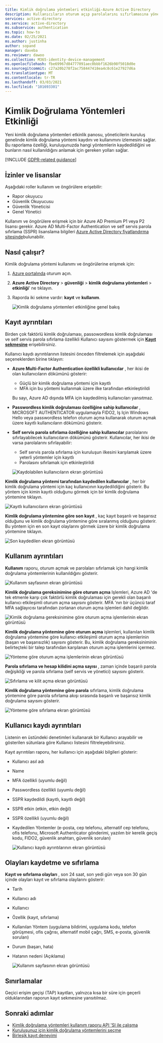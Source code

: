 ```yaml
---
title: Kimlik doğrulama yöntemleri etkinliği-Azure Active Directory
description: Kullanıcıların oturum açıp parolalarını sıfırlamasına yönelik kimlik doğrulama yöntemlerine genel bakış.
services: active-directory
ms.service: active-directory
ms.subservice: authentication
ms.topic: how-to
ms.date: 02/25/2021
ms.author: justinha
author: sopand
manager: daveba
ms.reviewer: dawoo
ms.collection: M365-identity-device-management
ms.openlocfilehash: fbe69967d84777091aec0bbbf1626b98f5018d0e
ms.sourcegitcommit: c27a20b278f2ac758447418ea4c8c61e27927d6a
ms.translationtype: MT
ms.contentlocale: tr-TR
ms.lasthandoff: 03/03/2021
ms.locfileid: "101693301"
---
```

# <a name="authentication-methods-activity"></a>Kimlik Doğrulama Yöntemleri Etkinliği 

Yeni kimlik doğrulama yöntemleri etkinlik panosu, yöneticilerin kuruluş genelinde kimlik doğrulama yöntemi kaydını ve kullanımını izlemesini sağlar. Bu raporlama özelliği, kuruluşunuzda hangi yöntemlerin kaydedildiğini ve bunların nasıl kullanıldığını anlamak için gereken yolları sağlar.

[!INCLUDE [GDPR-related guidance](../../../includes/gdpr-dsr-and-stp-note.md)]

## <a name="permissions-and-licenses"></a>İzinler ve lisanslar

Aşağıdaki roller kullanım ve öngörülere erişebilir:

- Rapor okuyucu
- Güvenlik Okuyucusu
- Güvenlik Yöneticisi
- Genel Yönetici

 Kullanım ve öngörülere erişmek için bir Azure AD Premium P1 veya P2 lisansı gerekir. Azure AD Multi-Factor Authentication ve self servis parola sıfırlama (SSPR) lisanslama bilgileri [Azure Active Directory fiyatlandırma sitesinde](https://azure.microsoft.com/pricing/details/active-directory/)bulunabilir.

## <a name="how-it-works"></a>Nasıl çalışır?

Kimlik doğrulama yöntemi kullanımı ve öngörülerine erişmek için:

1. [Azure portalında](https://portal.azure.com) oturum açın.
1. **Azure Active Directory**  >  **güvenliği**  >  **kimlik doğrulama yöntemleri**  >  **etkinliği**' ne tıklayın.
1. Raporda iki sekme vardır: **kayıt** ve **kullanım**.

   ![Kimlik doğrulama yöntemleri etkinliğine genel bakış](media/how-to-authentication-methods-usage-insights/registration-usage-tabs.png)

## <a name="registration-details"></a>Kayıt ayrıntıları

Birden çok faktörlü kimlik doğrulaması, passowordless kimlik doğrulaması ve self servis parola sıfırlama özellikli Kullanıcı sayısını göstermek için [**Kayıt sekmesine**](https://portal.azure.com/#blade/Microsoft_AAD_IAM/AuthMethodsOverviewBlade) erişebilirsiniz. 

Kullanıcı kaydı ayrıntılarının listesini önceden filtrelemek için aşağıdaki seçeneklerden birine tıklayın:

- **Azure Multi-Factor Authentication özellikli kullanıcılar** , her ikisi de olan kullanıcıların dökümünü gösterir:
  - Güçlü bir kimlik doğrulama yöntemi için kayıtlı 
  - MFA için bu yöntemi kullanmak üzere ilke tarafından etkinleştirildi 
  
  Bu sayı, Azure AD dışında MFA için kaydedilmiş kullanıcıları yansıtmaz. 
- **Passwordless kimlik doğrulaması özelliğine sahip kullanıcılar** , MICROSOFT AUTHENTICATOR uygulamayla FIDO2, Iş Için Windows Hello veya passwordless telefon oturum açma kullanarak oturum açmak üzere kayıtlı kullanıcıların dökümünü gösterir. 
- **Self servis parola sıfırlama özelliğine sahip kullanıcılar** parolalarını sıfırlayabilecek kullanıcıların dökümünü gösterir. Kullanıcılar, her ikisi de varsa parolalarını sıfırlayabilir:
  - Self servis parola sıfırlama için kuruluşun ilkesini karşılamak üzere yeterli yöntemler için kayıtlı 
  - Parolasını sıfırlamak için etkinleştirildi 

  ![Kaydolabilen kullanıcıların ekran görüntüsü](media/how-to-authentication-methods-usage-insights/users-capable.png)

**Kimlik doğrulama yöntemi tarafından kaydedilen kullanıcılar** , her bir kimlik doğrulama yöntemi için kaç kullanıcının kaydedildiğini gösterir. Bu yöntem için kimin kayıtlı olduğunu görmek için bir kimlik doğrulama yöntemine tıklayın.

![Kayıtlı kullanıcıların ekran görüntüsü](media/how-to-authentication-methods-usage-insights/users-registered.png)

**Kimlik doğrulama yöntemine göre son kayıt** , kaç kayıt başarılı ve başarısız olduğunu ve kimlik doğrulama yöntemine göre sıralanmış olduğunu gösterir. Bu yöntem için en son kayıt olaylarını görmek üzere bir kimlik doğrulama yöntemine tıklayın.

![Son kaydedilen ekran görüntüsü](media/how-to-authentication-methods-usage-insights/recently-registered.png)

## <a name="usage-details"></a>Kullanım ayrıntıları

**Kullanım** raporu, oturum açmak ve parolaları sıfırlamak için hangi kimlik doğrulama yöntemlerinin kullanıldığını gösterir.

![Kullanım sayfasının ekran görüntüsü](media/how-to-authentication-methods-usage-insights/usage-page.png)

**Kimlik doğrulama gereksinimine göre oturum açma** Işlemleri, Azure AD 'de tek etmenle karşı çok faktörlü kimlik doğrulaması için gerekli olan başarılı kullanıcı etkileşimli oturum açma sayısını gösterir. MFA 'nın bir üçüncü taraf MFA sağlayıcısı tarafından zorlanan oturum açma işlemleri dahil değildir.

![Kimlik doğrulama gereksinimine göre oturum açma işlemlerinin ekran görüntüsü](media/how-to-authentication-methods-usage-insights/sign-ins-protected.png)

**Kimlik doğrulama yöntemine göre oturum açma** işlemleri, kullanılan kimlik doğrulama yöntemine göre kullanıcı etkileşimli oturum açma işlemlerinin (başarı ve başarısızlık) sayısını gösterir. Bu, kimlik doğrulama gereksiniminin belirteçteki bir talep tarafından karşılanan oturum açma işlemlerini içermez.

![Yönteme göre oturum açma işlemlerinin ekran görüntüsü](media/how-to-authentication-methods-usage-insights/sign-ins-by-method.png)

**Parola sıfırlama ve hesap kilidini açma sayısı** , zaman içinde başarılı parola değişikliği ve parola sıfırlama (self servis ve yönetici) sayısını gösterir.

![Sıfırlama ve kilit açma ekran görüntüsü](media/how-to-authentication-methods-usage-insights/password-changes.png)

**Kimlik doğrulama yöntemine göre parola** sıfırlama, kimlik doğrulama yöntemine göre parola sıfırlama akışı sırasında başarılı ve başarısız kimlik doğrulama sayısını gösterir.

![Yönteme göre sıfırlama ekran görüntüsü](media/how-to-authentication-methods-usage-insights/resets-by-method.png)

## <a name="user-registration-details"></a>Kullanıcı kaydı ayrıntıları 

Listenin en üstündeki denetimleri kullanarak bir Kullanıcı arayabilir ve gösterilen sütunlara göre Kullanıcı listesini filtreleyebilirsiniz.

Kayıt ayrıntıları raporu, her kullanıcı için aşağıdaki bilgileri gösterir:

- Kullanıcı asıl adı
- Name
- MFA özellikli (uyumlu değil)
- Passwordless özellikli (uyumlu değil)
- SSPR kaydedildi (kayıtlı, kayıtlı değil)
- SSPR etkin (etkin, etkin değil)
- SSPR özellikli (uyumlu değil) 
- Kaydedilen Yöntemler (e-posta, cep telefonu, alternatif cep telefonu, ofis telefonu, Microsoft Authenticator gönderimi, yazılım bir kerelik geçiş kodu, FIDO2, güvenlik anahtarı, güvenlik soruları)

  ![Kullanıcı kaydı ayrıntılarının ekran görüntüsü](media/how-to-authentication-methods-usage-insights/registration-details.png)

## <a name="registration-and-reset-events"></a>Olayları kaydetme ve sıfırlama 

**Kayıt ve sıfırlama olayları** , son 24 saat, son yedi gün veya son 30 gün içinde olayları kayıt ve sıfırlama olaylarını gösterir:

- Tarih
- Kullanıcı adı
- Kullanıcı 
- Özellik (kayıt, sıfırlama)
- Kullanılan Yöntem (uygulama bildirimi, uygulama kodu, telefon görüşmesi, ofis çağrısı, alternatif mobil çağrı, SMS, e-posta, güvenlik soruları)
- Durum (başarı, hata)
- Hatanın nedeni (Açıklama)

  ![Kullanım sayfasının ekran görüntüsü](media/how-to-authentication-methods-usage-insights/registration-and-reset-logs.png)

## <a name="limitations"></a>Sınırlamalar

Geçici erişim geçişi (TAP) kayıtları, yalnızca kısa bir süre için geçerli olduklarından raporun kayıt sekmesine yansıtılmaz.

## <a name="next-steps"></a>Sonraki adımlar

- [Kimlik doğrulama yöntemleri kullanım raporu API 'SI ile çalışma](/graph/api/resources/authenticationmethods-usage-insights-overview?view=graph-rest-beta)
- [Kuruluşunuz için kimlik doğrulama yöntemlerini seçme](concept-authentication-methods.md)
- [Birleşik kayıt deneyimi](concept-registration-mfa-sspr-combined.md)
